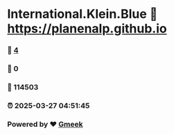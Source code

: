 # International.Klein.Blue :link: https://planenalp.github.io 
### :page_facing_up: [4](https://planenalp.github.io/tag.html) 
### :speech_balloon: 0 
### :hibiscus: 114503 
### :alarm_clock: 2025-03-27 04:51:45 
### Powered by :heart: [Gmeek](https://github.com/Meekdai/Gmeek)
